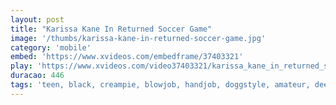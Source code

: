 ```yaml
---
layout: post
title: "Karissa Kane In Returned Soccer Game"
image: '/thumbs/karissa-kane-in-returned-soccer-game.jpg'
category: 'mobile'
embed: 'https://www.xvideos.com/embedframe/37403321'
play: 'https://www.xvideos.com/video37403321/karissa_kane_in_returned_soccer_game'
duracao: 446
tags: 'teen, black, creampie, blowjob, handjob, doggstyle, amateur, deepthroat, ebony, masturbation, big-ass, softcore, missionary, straight, adorable, bubble-butt, african-amercan, natural-tits, big-dicks, karissa-kane'
---
```


